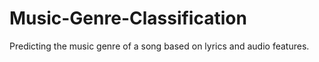 # Music-Genre-Classification
Predicting the music genre of a song based on lyrics and audio features.
